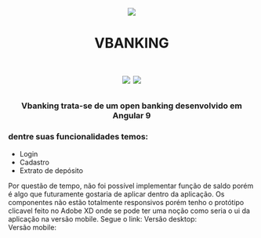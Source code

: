 <p align="center">
  <img src="https://logopond.com/logos/70d621242e939dfcdb2b9bdc562c7f23.png"/>
</p>
<h1 align="center">VBANKING<h1>
<p align="center">
  <img src="https://i.imgur.com/c8RPFES.jpg"/>
  <img src="https://i.imgur.com/osPKa4U.jpg"/>
</p>
<h3 align="center">
  Vbanking trata-se de um open banking desenvolvido em Angular 9
</h3>
<h3>
  dentre suas funcionalidades temos:
</h3>
<ul>
  <li>Login</li>
  <li>Cadastro</li>
  <li>Extrato de depósito</li>
</ul>
<span>Por questão de tempo, não foi possível implementar função de saldo porém é algo que futuramente gostaria de aplicar dentro da aplicação. Os componentes não estão totalmente responsivos porém tenho o protótipo clicavel feito no Adobe XD onde se pode ter uma noção como seria o ui da aplicação na versão mobile. Segue o link:</span>
<span>Versão desktop:</span><a href="https://xd.adobe.com/view/2a8b7390-5442-4500-55ef-54cd6f2de797-5cba/?fullscreen"></a>
<br>
<span>Versão mobile:</span><a href="https://xd.adobe.com/view/4a78c0cc-addb-4102-59dc-578e25f04dbc-3c49/?fullscreen"></a>
